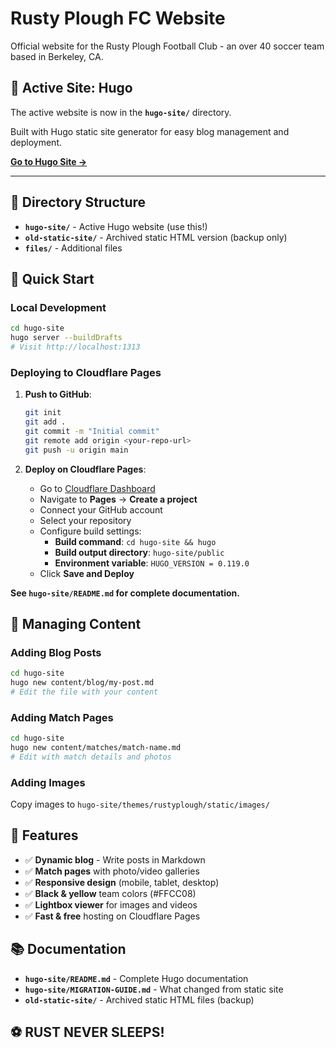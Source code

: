 # Rusty Plough FC Website

Official website for the Rusty Plough Football Club - an over 40 soccer team based in Berkeley, CA.

## 🚀 Active Site: Hugo

The active website is now in the **`hugo-site/`** directory.

Built with Hugo static site generator for easy blog management and deployment.

**[Go to Hugo Site →](hugo-site/)**

---

## 📁 Directory Structure

- **`hugo-site/`** - Active Hugo website (use this!)
- **`old-static-site/`** - Archived static HTML version (backup only)
- **`files/`** - Additional files

## 🚀 Quick Start

### Local Development

```bash
cd hugo-site
hugo server --buildDrafts
# Visit http://localhost:1313
```

### Deploying to Cloudflare Pages

1. **Push to GitHub**:
   ```bash
   git init
   git add .
   git commit -m "Initial commit"
   git remote add origin <your-repo-url>
   git push -u origin main
   ```

2. **Deploy on Cloudflare Pages**:
   - Go to [Cloudflare Dashboard](https://dash.cloudflare.com/)
   - Navigate to **Pages** → **Create a project**
   - Connect your GitHub account
   - Select your repository
   - Configure build settings:
     - **Build command**: `cd hugo-site && hugo`
     - **Build output directory**: `hugo-site/public`
     - **Environment variable**: `HUGO_VERSION = 0.119.0`
   - Click **Save and Deploy**

**See `hugo-site/README.md` for complete documentation.**

## 📝 Managing Content

### Adding Blog Posts

```bash
cd hugo-site
hugo new content/blog/my-post.md
# Edit the file with your content
```

### Adding Match Pages

```bash
cd hugo-site
hugo new content/matches/match-name.md
# Edit with match details and photos
```

### Adding Images

Copy images to `hugo-site/themes/rustyplough/static/images/`

## 📱 Features

- ✅ **Dynamic blog** - Write posts in Markdown
- ✅ **Match pages** with photo/video galleries
- ✅ **Responsive design** (mobile, tablet, desktop)
- ✅ **Black & yellow** team colors (#FFCC08)
- ✅ **Lightbox viewer** for images and videos
- ✅ **Fast & free** hosting on Cloudflare Pages

## 📚 Documentation

- **`hugo-site/README.md`** - Complete Hugo documentation
- **`hugo-site/MIGRATION-GUIDE.md`** - What changed from static site
- **`old-static-site/`** - Archived static HTML files (backup)

## ⚽ RUST NEVER SLEEPS!
